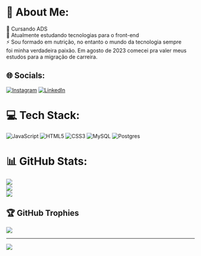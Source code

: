 # 💫 About Me:
🔭 Cursando ADS<br>🌱 Atualmente estudando tecnologias para o front-end<br>⚡ Sou formado em nutrição, no entanto o mundo da tecnologia sempre<br>foi minha verdadeira paixão. Em agosto de 2023 comecei pra valer meus<br>estudos para a migração de carreira.


## 🌐 Socials:
[![Instagram](https://img.shields.io/badge/Instagram-%23E4405F.svg?logo=Instagram&logoColor=white)](https://instagram.com/_caiodias1) [![LinkedIn](https://img.shields.io/badge/LinkedIn-%230077B5.svg?logo=linkedin&logoColor=white)](https://linkedin.com/in/caio-dias1) 

# 💻 Tech Stack:
![JavaScript](https://img.shields.io/badge/javascript-%23323330.svg?style=for-the-badge&logo=javascript&logoColor=%23F7DF1E) ![HTML5](https://img.shields.io/badge/html5-%23E34F26.svg?style=for-the-badge&logo=html5&logoColor=white) ![CSS3](https://img.shields.io/badge/css3-%231572B6.svg?style=for-the-badge&logo=css3&logoColor=white) ![MySQL](https://img.shields.io/badge/mysql-%2300000f.svg?style=for-the-badge&logo=mysql&logoColor=white) ![Postgres](https://img.shields.io/badge/postgres-%23316192.svg?style=for-the-badge&logo=postgresql&logoColor=white)
# 📊 GitHub Stats:
![](https://github-readme-stats.vercel.app/api?username=caio-dias1&theme=tokyonight&hide_border=false&include_all_commits=false&count_private=false)<br/>
![](https://github-readme-streak-stats.herokuapp.com/?user=caio-dias1&theme=tokyonight&hide_border=false)<br/>
![](https://github-readme-stats.vercel.app/api/top-langs/?username=caio-dias1&theme=tokyonight&hide_border=false&include_all_commits=false&count_private=false&layout=compact)

## 🏆 GitHub Trophies
![](https://github-profile-trophy.vercel.app/?username=caio-dias1&theme=tokyonight&no-frame=false&no-bg=false&margin-w=4)

---
[![](https://visitcount.itsvg.in/api?id=caio-dias1&icon=1&color=3)](https://visitcount.itsvg.in)

<!-- Proudly created with GPRM ( https://gprm.itsvg.in ) -->

<!--
**caio-dias1/caio-dias1** is a ✨ _special_ ✨ repository because its `README.md` (this file) appears on your GitHub profile.

Here are some ideas to get you started:

- 🔭 I’m currently working on ...
- 🌱 I’m currently learning ...
- 👯 I’m looking to collaborate on ...
- 🤔 I’m looking for help with ...
- 💬 Ask me about ...
- 📫 How to reach me: ...
- 😄 Pronouns: ...
- ⚡ Fun fact: ...
-->
